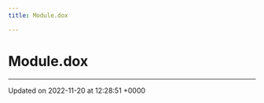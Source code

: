 ```yaml
---
title: Module.dox

---
```


# Module.dox








-------------------------------

Updated on 2022-11-20 at 12:28:51 +0000
